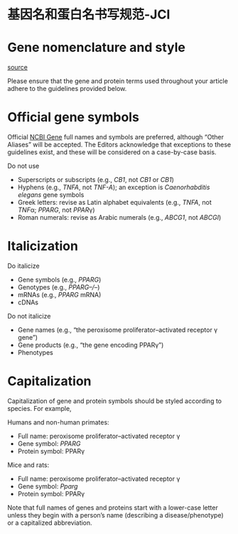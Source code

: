 # 基因名和蛋白名书写规范-JCI

# Gene nomenclature and style

[source](https://www.jci.org/kiosk/publish/genestyle)

Please ensure that the gene and protein terms used throughout your article adhere to the guidelines provided below.

# Official gene symbols

Official [NCBI Gene](http://www.ncbi.nlm.nih.gov/gene/)  full names and symbols are preferred, although “Other Aliases” will be  accepted. The Editors acknowledge that exceptions to these guidelines  exist, and these will be considered on a case-by-case basis.

Do not use

- Superscripts or subscripts (e.g., *CB1*, not *CB1* or *CB1*)
- Hyphens (e.g., *TNFA*, not *TNF-A*); an exception is *Caenorhabditis elegans* gene symbols
- Greek letters: revise as Latin alphabet equivalents (e.g., *TNFA*, not *TNF*α; *PPARG*, not *PPAR*γ)
- Roman numerals: revise as Arabic numerals (e.g., *ABCG1*, not *ABCGI*)

# Italicization

Do italicize

- Gene symbols (e.g., *PPARG*)
- Genotypes (e.g., *PPARG–/–*)
- mRNAs (e.g., *PPARG* mRNA)
- cDNAs

Do not italicize

- Gene names (e.g., “the peroxisome proliferator–activated receptor γ gene”)
- Gene products (e.g., “the gene encoding PPARγ”)
- Phenotypes

# Capitalization

Capitalization of gene and protein symbols should be styled according to species. For example,

Humans and non-human primates:

- Full name: peroxisome proliferator–activated receptor γ
- Gene symbol: *PPARG*
- Protein symbol: PPARγ

Mice and rats:

- Full name: peroxisome proliferator–activated receptor γ
- Gene symbol: *Pparg*
- Protein symbol: PPARγ

Note that full names of genes and proteins start with a  lower-case letter unless they begin with a person’s name (describing a  disease/phenotype) or a capitalized abbreviation.